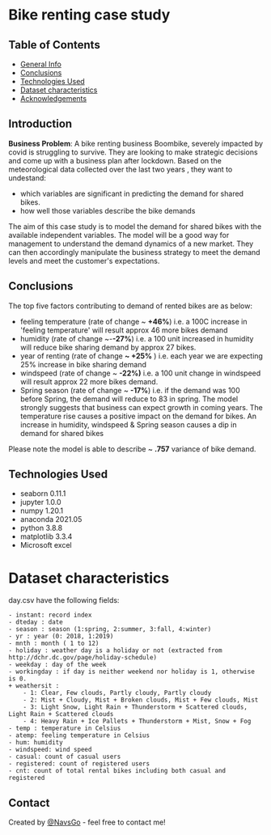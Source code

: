 # Bike renting case study

## Table of Contents

* [General Info](#general-information)
* [Conclusions](#conclusions)
* [Technologies Used](#technologies-used)
* [Dataset characteristics](#dataset-characteristics)
* [Acknowledgements](#acknowledgements)


## Introduction

**Business Problem**: A bike renting business Boombike, severely impacted by covid is struggling to survive. They are looking  to make strategic decisions and come up with a business plan after lockdown.
 Based on the meteorological data collected over the last two years , they want to undestand: 
  - which variables are significant in predicting the demand for shared bikes.
  - how well those variables describe the bike demands

The aim of this case study is to model the demand for shared bikes with the available independent variables. The model will be a good way for management to understand the demand dynamics of a new market. They can then accordingly manipulate the business strategy to meet the demand levels and meet the customer's expectations. 
	
## Conclusions

The top five factors contributing to demand of rented bikes are as below:
- feeling temperature (rate of change ~ **+46%**) i.e. a 100C increase in 'feeling temperature' will result approx 46 more bikes demand
- humidity (rate of change ~-**-27%**) i.e. a 100 unit increased in humidity will reduce bike sharing demand by approx 27 bikes.
- year of renting (rate of change **~ +25%** ) i.e. each year we are expecting 25% increase in bike sharing demand
- windspeed (rate of change ~ **-22%)** i.e. a 100 unit change in windspeed will result approx 22 more bikes demand.
- Spring season (rate of change ~ **-17%**)  i.e. if the demand was 100 before Spring, the demand will reduce to 83 in spring.
  The model strongly suggests that business can expect growth in coming years. The temperature rise causes a positive impact on the demand for bikes. An increase in humidity, windspeed & Spring season causes a dip in demand for shared bikes

Please note the model is able to describe ~ **.757** variance of bike demand.

## Technologies Used

- seaborn 0.11.1
- jupyter 1.0.0
- numpy 1.20.1
- anaconda 2021.05
- python 3.8.8 
- matplotlib 3.3.4
- Microsoft excel

# Dataset characteristics

day.csv have the following fields:
	
	- instant: record index
	- dteday : date
	- season : season (1:spring, 2:summer, 3:fall, 4:winter)
	- yr : year (0: 2018, 1:2019)
	- mnth : month ( 1 to 12)
	- holiday : weather day is a holiday or not (extracted from http://dchr.dc.gov/page/holiday-schedule)
	- weekday : day of the week
	- workingday : if day is neither weekend nor holiday is 1, otherwise is 0.
	+ weathersit : 
		- 1: Clear, Few clouds, Partly cloudy, Partly cloudy
		- 2: Mist + Cloudy, Mist + Broken clouds, Mist + Few clouds, Mist
		- 3: Light Snow, Light Rain + Thunderstorm + Scattered clouds, Light Rain + Scattered clouds
		- 4: Heavy Rain + Ice Pallets + Thunderstorm + Mist, Snow + Fog
	- temp : temperature in Celsius
	- atemp: feeling temperature in Celsius
	- hum: humidity
	- windspeed: wind speed
	- casual: count of casual users
	- registered: count of registered users
	- cnt: count of total rental bikes including both casual and registered

## Contact

Created by [@NavsGo](@navsgo) - feel free to contact me!
